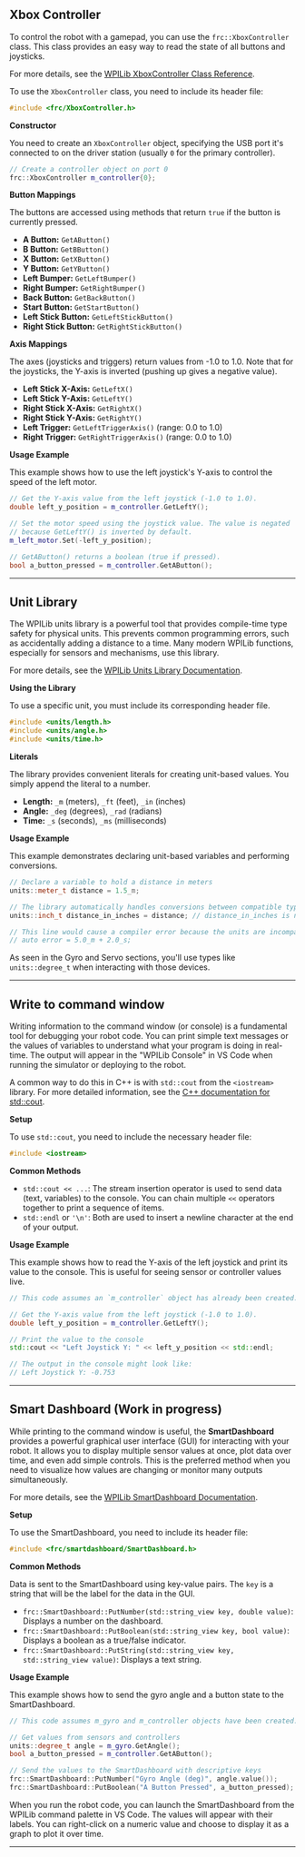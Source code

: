 ## Xbox Controller

 To control the robot with a gamepad, you can use the `frc::XboxController` class. This class provides an easy way to read the state of all buttons and joysticks.

 For more details, see the [WPILib XboxController Class Reference](https://github.wpilib.org/allwpilib/docs/release/cpp/classfrc_1_1_xbox_controller.html).

 To use the `XboxController` class, you need to include its header file:

 ```cpp
 #include <frc/XboxController.h>
 ```

 **Constructor**

 You need to create an `XboxController` object, specifying the USB port it's connected to on the driver station (usually `0` for the primary controller).

 ```cpp
 // Create a controller object on port 0
 frc::XboxController m_controller{0};
 ```

 **Button Mappings**

 The buttons are accessed using methods that return `true` if the button is currently pressed.

 *   **A Button:** `GetAButton()`
 *   **B Button:** `GetBButton()`
 *   **X Button:** `GetXButton()`
 *   **Y Button:** `GetYButton()`
 *   **Left Bumper:** `GetLeftBumper()`
 *   **Right Bumper:** `GetRightBumper()`
 *   **Back Button:** `GetBackButton()`
 *   **Start Button:** `GetStartButton()`
 *   **Left Stick Button:** `GetLeftStickButton()`
 *   **Right Stick Button:** `GetRightStickButton()`

 **Axis Mappings**

 The axes (joysticks and triggers) return values from -1.0 to 1.0. Note that for the joysticks, the Y-axis is inverted (pushing up gives a negative value).

 *   **Left Stick X-Axis:** `GetLeftX()`
 *   **Left Stick Y-Axis:** `GetLeftY()`
 *   **Right Stick X-Axis:** `GetRightX()`
 *   **Right Stick Y-Axis:** `GetRightY()`
 *   **Left Trigger:** `GetLeftTriggerAxis()` (range: 0.0 to 1.0)
 *   **Right Trigger:** `GetRightTriggerAxis()` (range: 0.0 to 1.0)

 **Usage Example**

 This example shows how to use the left joystick's Y-axis to control the speed of the left motor.

 ```cpp
 // Get the Y-axis value from the left joystick (-1.0 to 1.0).
 double left_y_position = m_controller.GetLeftY();

 // Set the motor speed using the joystick value. The value is negated 
 // because GetLeftY() is inverted by default.
 m_left_motor.Set(-left_y_position);

 // GetAButton() returns a boolean (true if pressed).
 bool a_button_pressed = m_controller.GetAButton();
 ```
_____________________________________________________________________________________________________________________________________________________

## Unit Library

 The WPILib units library is a powerful tool that provides compile-time type safety for physical units. This prevents common programming errors, such as accidentally adding a distance to a time. Many modern WPILib functions, especially for sensors and mechanisms, use this library.

 For more details, see the [WPILib Units Library Documentation](https://docs.wpilib.org/en/stable/docs/software/basic-programming/cpp-units.html).

 **Using the Library**

 To use a specific unit, you must include its corresponding header file.

 ```cpp
 #include <units/length.h>
 #include <units/angle.h>
 #include <units/time.h>
 ```

 **Literals**

 The library provides convenient literals for creating unit-based values. You simply append the literal to a number.

 *   **Length:** `_m` (meters), `_ft` (feet), `_in` (inches)
 *   **Angle:** `_deg` (degrees), `_rad` (radians)
 *   **Time:** `_s` (seconds), `_ms` (milliseconds)

 **Usage Example**

 This example demonstrates declaring unit-based variables and performing conversions.

 ```cpp
 // Declare a variable to hold a distance in meters
 units::meter_t distance = 1.5_m;

 // The library automatically handles conversions between compatible types
 units::inch_t distance_in_inches = distance; // distance_in_inches is now ~59.055

 // This line would cause a compiler error because the units are incompatible
 // auto error = 5.0_m + 2.0_s; 
 ```

 As seen in the Gyro and Servo sections, you'll use types like `units::degree_t` when interacting with those devices.
_____________________________________________________________________________________________________________________________________________________

## Write to command window

 Writing information to the command window (or console) is a fundamental tool for debugging your robot code. You can print simple text messages or the values of variables to understand what your program is doing in real-time. The output will appear in the "WPILib Console" in VS Code when running the simulator or deploying to the robot.

 A common way to do this in C++ is with `std::cout` from the `<iostream>` library. For more detailed information, see the [C++ documentation for std::cout](https://en.cppreference.com/w/cpp/io/cout).

 **Setup**

 To use `std::cout`, you need to include the necessary header file:

 ```cpp
 #include <iostream>
 ```

 **Common Methods**

 *   `std::cout << ...`: The stream insertion operator is used to send data (text, variables) to the console. You can chain multiple `<<` operators together to print a sequence of items.
 *   `std::endl` or `'\n'`: Both are used to insert a newline character at the end of your output.

 **Usage Example**

 This example shows how to read the Y-axis of the left joystick and print its value to the console. This is useful for seeing sensor or controller values live.

 ```cpp
 // This code assumes an `m_controller` object has already been created.

 // Get the Y-axis value from the left joystick (-1.0 to 1.0).
 double left_y_position = m_controller.GetLeftY();

 // Print the value to the console
 std::cout << "Left Joystick Y: " << left_y_position << std::endl;

 // The output in the console might look like:
 // Left Joystick Y: -0.753
 ```
_____________________________________________________________________________________________________________________________________________________

## Smart Dashboard (Work in progress)

 While printing to the command window is useful, the **SmartDashboard** provides a powerful graphical user interface (GUI) for interacting with your robot. It allows you to display multiple sensor values at once, plot data over time, and even add simple controls. This is the preferred method when you need to visualize how values are changing or monitor many outputs simultaneously.

 For more details, see the [WPILib SmartDashboard Documentation](https://docs.wpilib.org/en/stable/docs/software/dashboards/smartdashboard/index.html).

 **Setup**

 To use the SmartDashboard, you need to include its header file:

 ```cpp
 #include <frc/smartdashboard/SmartDashboard.h>
 ```

 **Common Methods**

 Data is sent to the SmartDashboard using key-value pairs. The `key` is a string that will be the label for the data in the GUI.

 *   `frc::SmartDashboard::PutNumber(std::string_view key, double value)`: Displays a number on the dashboard.
 *   `frc::SmartDashboard::PutBoolean(std::string_view key, bool value)`: Displays a boolean as a true/false indicator.
 *   `frc::SmartDashboard::PutString(std::string_view key, std::string_view value)`: Displays a text string.

 **Usage Example**

 This example shows how to send the gyro angle and a button state to the SmartDashboard.

 ```cpp
 // This code assumes m_gyro and m_controller objects have been created.

 // Get values from sensors and controllers
 units::degree_t angle = m_gyro.GetAngle();
 bool a_button_pressed = m_controller.GetAButton();

 // Send the values to the SmartDashboard with descriptive keys
 frc::SmartDashboard::PutNumber("Gyro Angle (deg)", angle.value());
 frc::SmartDashboard::PutBoolean("A Button Pressed", a_button_pressed);
 ```

 When you run the robot code, you can launch the SmartDashboard from the WPILib command palette in VS Code. The values will appear with their labels. You can right-click on a numeric value and choose to display it as a graph to plot it over time.
_____________________________________________________________________________________________________________________________________________________